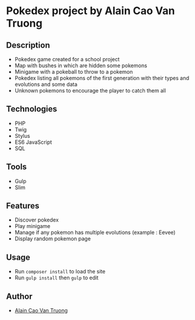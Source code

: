 # Pokedex project by Alain Cao Van Truong

## Description
- Pokedex game created for a school project
- Map with bushes in which are hidden some pokemons
- Minigame with a pokeball to throw to a pokemon
- Pokedex listing all pokemons of the first generation with their types and evolutions and some data
- Unknown pokemons to encourage the player to catch them all

## Technologies
- PHP
- Twig
- Stylus
- ES6 JavaScript
- SQL

## Tools
- Gulp
- Slim

## Features
- Discover pokedex
- Play minigame
- Manage if any pokemon has multiple evolutions (example : Eevee)
- Display random pokemon page

## Usage
- Run `composer install` to load the site
- Run `gulp install` then `gulp` to edit

## Author
- [Alain Cao Van Truong](https://www.alain-caovantruong.fr)